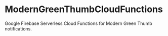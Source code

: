 # ModernGreenThumbCloudFunctions

Google Firebase Serverless Cloud Functions for Modern Green Thumb notifications.
